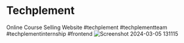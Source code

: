 # Techplement

Online Course Selling Website
#techplement
#techplementteam
#techplementinternship
#frontend
![Screenshot 2024-03-05 131115](https://github.com/Nagasai0612/Techplement/assets/99315353/22411c8c-06cb-484e-881e-0494b17fdd0e)
